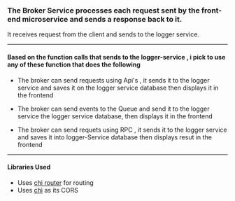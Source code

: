 ### The Broker Service processes each request sent by the front-end microservice and sends a response back to it.
It receives request from the client and sends to the logger service.

---

#### Based on the function calls that sends to the logger-service , i pick to use any of these function that does the following  
- The broker can send requests using Api's , it sends it to the logger service and  saves it on the logger service database then displays it in the frontend 

- The broker can send events to the Queue and  send it to the logger service  the logger service database, then displays it in the frontend 

- The broker can send requets using RPC , it sends it to the logger service and saves it into logger-Service database then displays resut in the frontend 

---


#### Libraries Used 
- Uses  [chi router](https://github.com/go-chi/chi/v5) for routing
- Uses [chi](github.com/go-chi/cors) as its CORS
